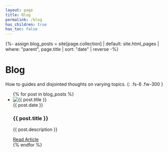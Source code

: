 ```yaml
---
layout: page
title: Blog
permalink: /blog
has_children: true
has_toc: false
---
```


{%- assign blog_posts = site[page.collection]
 | default: site.html_pages
 | where: "parent", page.title
 | sort: "date" | reverse -%}


# Blog

How to guides and disjointed thoughts on varying topics.
{: .fs-6 .fw-300 }

<ul>
{% for post in blog_posts %}
 <li class="blog mb-6"> 
   <img src="{{ post.image_link }}" alt="{{ post.title }}" class="card-image">
   <div class="card-body">
	   <span class="fs-3">
	   {{ post.date }} 
	   </span>
	   <h3 class="mt-0 mb-0">
	   {{ post.title }}
	   </h3>
	  <p class="mb-2">
	  {{ post.description }}
	  </p>
	   <span class="fs-4">
	   <a class="btn btn-outline" href= "{{ post.url }}">Read Article</a>
	   </span>
   </div>
</li>
{% endfor %}
</ul>